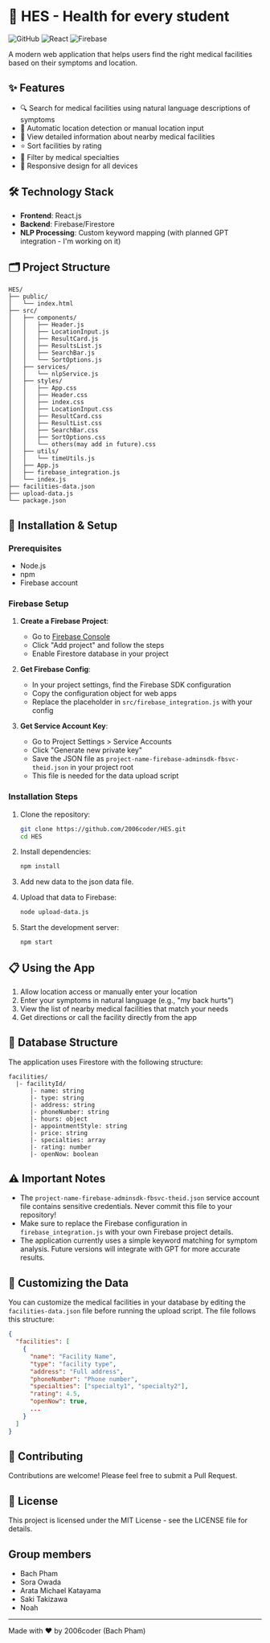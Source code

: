 # 🏥 HES - Health for every student

![GitHub](https://img.shields.io/github/license/2006coder/HES)
![React](https://img.shields.io/badge/React-18.2.0-blue)
![Firebase](https://img.shields.io/badge/Firebase-10.7.0-orange)

A modern web application that helps users find the right medical facilities based on their symptoms and location. 

## ✨ Features

- 🔍 Search for medical facilities using natural language descriptions of symptoms
- 📍 Automatic location detection or manual location input
- 🏥 View detailed information about nearby medical facilities
- ⭐ Sort facilities by rating
- 🔬 Filter by medical specialties
- 📱 Responsive design for all devices

## 🛠️ Technology Stack

- **Frontend**: React.js
- **Backend**: Firebase/Firestore
- **NLP Processing**: Custom keyword mapping (with planned GPT integration - I'm working on it)

## 🗂️ Project Structure

```
HES/
├── public/
│   └── index.html
├── src/
│   ├── components/
│   │   ├── Header.js
│   │   ├── LocationInput.js
│   │   ├── ResultCard.js
│   │   ├── ResultsList.js
│   │   ├── SearchBar.js
│   │   └── SortOptions.js
│   ├── services/
│   │   └── nlpService.js
│   ├── styles/
│   │   ├── App.css
│   │   ├── Header.css
│   │   ├── index.css
│   │   ├── LocationInput.css
│   │   ├── ResultCard.css
│   │   ├── ResultList.css
│   │   ├── SearchBar.css
│   │   ├── SortOptions.css
│   │   └── others(may add in future).css
│   ├── utils/
│   │   └── timeUtils.js
│   ├── App.js
│   ├── firebase_integration.js
│   └── index.js
├── facilities-data.json
├── upload-data.js
└── package.json
```

## 🚀 Installation & Setup

### Prerequisites

- Node.js
- npm
- Firebase account

### Firebase Setup

1. **Create a Firebase Project**:
   - Go to [Firebase Console](https://console.firebase.google.com/)
   - Click "Add project" and follow the steps
   - Enable Firestore database in your project

2. **Get Firebase Config**:
   - In your project settings, find the Firebase SDK configuration 
   - Copy the configuration object for web apps
   - Replace the placeholder in `src/firebase_integration.js` with your config

3. **Get Service Account Key**:
   - Go to Project Settings > Service Accounts
   - Click "Generate new private key"
   - Save the JSON file as `project-name-firebase-adminsdk-fbsvc-theid.json` in your project root
   - This file is needed for the data upload script

### Installation Steps

1. Clone the repository:
   ```bash
   git clone https://github.com/2006coder/HES.git
   cd HES
   ```

2. Install dependencies:
   ```bash
   npm install
   ```
3. Add new data to the json data file.

4. Upload that data to Firebase:
   ```bash
   node upload-data.js
   ```

5. Start the development server:
   ```bash
   npm start
   ```

## 📋 Using the App

1. Allow location access or manually enter your location
2. Enter your symptoms in natural language (e.g., "my back hurts")
3. View the list of nearby medical facilities that match your needs
4. Get directions or call the facility directly from the app

## 💾 Database Structure

The application uses Firestore with the following structure:

```
facilities/
  |- facilityId/
      |- name: string
      |- type: string
      |- address: string
      |- phoneNumber: string
      |- hours: object
      |- appointmentStyle: string
      |- price: string
      |- specialties: array
      |- rating: number
      |- openNow: boolean
```

## ⚠️ Important Notes

- The `project-name-firebase-adminsdk-fbsvc-theid.json` service account file contains sensitive credentials. Never commit this file to your repository!
- Make sure to replace the Firebase configuration in `firebase_integration.js` with your own Firebase project details.
- The application currently uses a simple keyword matching for symptom analysis. Future versions will integrate with GPT for more accurate results.

## 🔧 Customizing the Data

You can customize the medical facilities in your database by editing the `facilities-data.json` file before running the upload script. The file follows this structure:

```json
{
  "facilities": [
    {
      "name": "Facility Name",
      "type": "facility type",
      "address": "Full address",
      "phoneNumber": "Phone number",
      "specialties": ["specialty1", "specialty2"],
      "rating": 4.5,
      "openNow": true,
      ...
    }
  ]
}
```

## 🤝 Contributing

Contributions are welcome! Please feel free to submit a Pull Request.

## 📄 License

This project is licensed under the MIT License - see the LICENSE file for details.

## Group members

- Bach Pham
- Sora Owada
- Arata Michael Katayama
- Saki Takizawa
- Noah


---

Made with ❤️ by 2006coder (Bach Pham)
